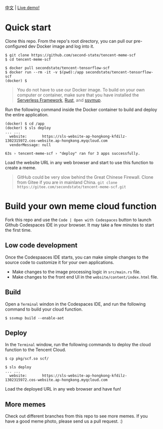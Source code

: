 [中文](README.md) | [Live demo!](https://sls-website-ap-hongkong-hmtn9c-1302315972.cos-website.ap-hongkong.myqcloud.com/)

# Quick start

Clone this repo. From the repo's root directory, you can pull our pre-configured dev Docker image and log into it.

```
$ git clone https://github.com/second-state/tencent-meme-scf
$ cd tencent-meme-scf

$ docker pull secondstate/tencent-tensorflow-scf
$ docker run --rm -it -v $(pwd):/app secondstate/tencent-tensorflow-scf
(docker) $
```

> You do not have to use our Docker image. To build on your own computer or container, make sure that you have installed the [Serverless Framework](https://www.serverless.com/framework/docs/providers/tencent/guide/installation/), [Rust](https://www.rust-lang.org/tools/install), and [ssvmup](https://www.secondstate.io/articles/ssvmup/).

Run the following command inside the Docker container to build and deploy the entire application.

```
(docker) $ cd /app
(docker) $ sls deploy
... ...
  website:       https://sls-website-ap-hongkong-kfdilz-1302315972.cos-website.ap-hongkong.myqcloud.com
  vendorMessage: null

63s › tencent-meme-scf › "deploy" ran for 3 apps successfully.
```

Load the website URL in any web browser and start to use this function to create a meme.

> GitHub could be very slow behind the Great Chinese Firewall. Clone from Gitee if you are in mainland China. `git clone https://gitee.com/secondstate/tencent-meme-scf.git`

# Build your own meme cloud function

Fork this repo and use the `Code | Open with Codespaces` button to launch Github Codespaces IDE in your browser. It may take a few minutes to start the first time. 

## Low code development

Once the Codespaaces IDE starts, you can make simple changes to the source code to customize it for your own applications.

* Make changes to the image processing logic in `src/main.rs` file. 
* Make changes to the front end UI in the `website/content/index.html` file.

## Build

Open a `Terminal` windon in the Codespaces IDE, and run the following command to build your cloud function.

```
$ ssvmup build --enable-aot
```

## Deploy

In the `Terminal` window, run the following commands to deploy the cloud function to the Tencent Cloud.

```
$ cp pkg/scf.so scf/

$ sls deploy
... ...
  website:       https://sls-website-ap-hongkong-kfdilz-1302315972.cos-website.ap-hongkong.myqcloud.com
```

Load the deployed URL in any web browser and have fun!

## More memes

Check out different branches from this repo to see more memes. If you have a good meme photo, please send us a pull request. :)


